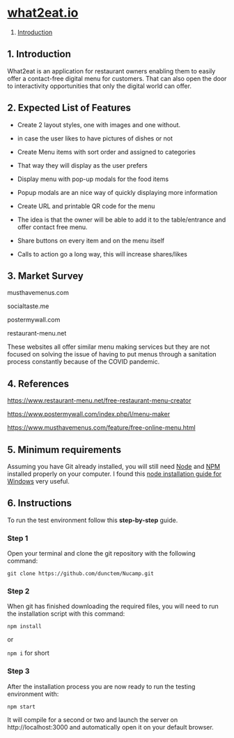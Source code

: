 # [what2eat.io](#)

 1. [Introduction](#1.-Introduction)

## 1. Introduction

What2eat is an application for restaurant owners enabling them to easily offer a contact-free digital menu for customers. That can also open the door to interactivity opportunities that only the digital world can offer.

  

## 2. Expected List of Features

- Create 2 layout styles, one with images and one without.

- in case the user likes to have pictures of dishes or not

- Create Menu items with sort order and assigned to categories

- That way they will display as the user prefers

- Display menu with pop-up modals for the food items

- Popup modals are an nice way of quickly displaying more information

- Create URL and printable QR code for the menu

- The idea is that the owner will be able to add it to the table/entrance and offer contact free menu.

- Share buttons on every item and on the menu itself

- Calls to action go a long way, this will increase shares/likes

  

## 3. Market Survey

musthavemenus.com

socialtaste.me

postermywall.com

restaurant-menu.net

  

These websites all offer similar menu making services but they are not focused on solving the issue of having to put menus through a sanitation process constantly because of the COVID pandemic.

  

## 4. References

https://www.restaurant-menu.net/free-restaurant-menu-creator

https://www.postermywall.com/index.php/l/menu-maker

https://www.musthavemenus.com/feature/free-online-menu.html

  

## 5. Minimum requirements

Assuming you have Git already installed, you will still need [Node](https://nodejs.org/en/) and [NPM](https://www.npmjs.com/) installed properly on your computer. I found this [node installation guide for Windows](https://treehouse.github.io/installation-guides/windows/node-windows.html) very useful.

  

## 6. Instructions

To run the test environment follow this **step-by-step** guide.

### Step 1

Open your terminal and clone the git repository with the following command:

  

`git clone https://github.com/dunctem/Nucamp.git`

  

### Step 2

When git has finished downloading the required files, you will need to run the installation script with this command:

  

`npm install`

or

`npm i` for short

  

### Step 3

After the installation process you are now ready to run the testing environment with:

  

`npm start`

  

It will compile for a second or two and launch the server on http://localhost:3000 and automatically open it on your default browser.